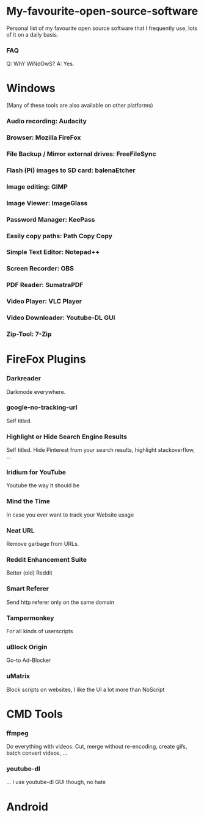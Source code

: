 # My-favourite-open-source-software
Personal list of my favourite open source software that I frequently use, lots of it on a daily basis. 

### FAQ
Q: WhY WiNdOwS? A: Yes. 

# Windows
(Many of these tools are also available on other platforms)


### Audio recording: Audacity

### Browser: Mozilla FireFox

### File Backup / Mirror external drives: FreeFileSync

### Flash (Pi) images to SD card: balenaEtcher

### Image editing: GIMP

### Image Viewer: ImageGlass

### Password Manager: KeePass

### Easily copy paths: Path Copy Copy

### Simple Text Editor: Notepad++

### Screen Recorder: OBS

### PDF Reader: SumatraPDF

### Video Player: VLC Player

### Video Downloader: Youtube-DL GUI

### Zip-Tool: 7-Zip

# FireFox Plugins
### Darkreader
Darkmode everywhere.

### google-no-tracking-url
Self titled.

### Highlight or Hide Search Engine Results 
Self titled. Hide Pinterest from your search results, highlight stackoverflow, ...

### Iridium for YouTube
Youtube the way it should be

### Mind the Time
In case you ever want to track your Website usage

### Neat URL
Remove garbage from URLs.

### Reddit Enhancement Suite
Better (old) Reddit

### Smart Referer
Send http referer only on the same domain

### Tampermonkey
For all kinds of userscripts

### uBlock Origin
Go-to Ad-Blocker

### uMatrix
Block scripts on websites, I like the UI a lot more than NoScript



# CMD Tools

### ffmpeg
Do everything with videos. Cut, merge without re-encoding, create gifs, batch convert videos, ...

### youtube-dl
... I use youtube-dl GUI though, no hate

# Android



